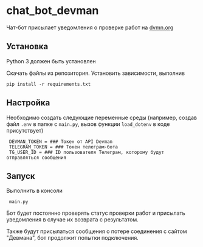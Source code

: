 # chat_bot_devman
 
Чат-бот присылает уведомления о проверке работ на [dvmn.org](https://dvmn.org/modules/)

## Установка 

Python 3 должен быть установлен

Скачать файлы из репозитория. Установить зависимости, выполнив

    pip install -r requirements.txt

## Настройка

Необходимо создать следующие переменные среды (например, создав файл `.env` в папке с `main.py`, вызов функции `load_dotenv` в коде присутствует)

     DEVMAN_TOKEN = ### Токен от API Devman
     TELEGRAM_TOKEN = ### Токен телеграм-бота
     TG_USER_ID = ### ID пользователя Телеграм, которому будут отправляться сообщения
     
## Запуск

Выполнить в консоли
   
     main.py
     
Бот будет постоянно проверять статус проверки работ и присылать уведомления в случае их возврата с результатом.

Также будут присылаться сообщения о потере соединения с сайтом "Девмана", бот продолжит попытки подключения.
